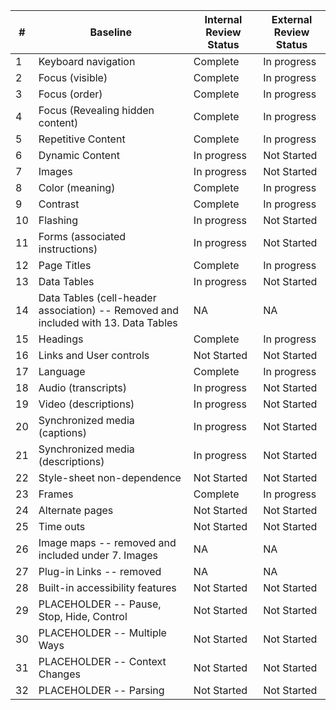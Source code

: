 | # | Baseline | Internal Review Status | External Review Status |
----|----------|------------------------|------------------------|
| 1 | Keyboard navigation | Complete | In progress |
| 2 | Focus (visible) | Complete | In progress |
| 3 | Focus (order) | Complete | In progress |
| 4 | Focus (Revealing hidden content) | Complete | In progress |
| 5 | Repetitive Content | Complete | In progress |
| 6 | Dynamic Content | In progress | Not Started |
| 7 | Images | In progress | Not Started |
| 8 | Color (meaning) | Complete | In progress |
| 9 | Contrast | Complete | In progress |
| 10 | Flashing | In progress | Not Started |
| 11 | Forms (associated instructions)  | In progress | Not Started |
| 12 | Page Titles | Complete | In progress |
| 13 | Data Tables | In progress | Not Started |
| 14 | Data Tables (cell-header association) -- Removed and included with 13. Data Tables | NA | NA |
| 15 | Headings | Complete | In progress |
| 16 | Links and User controls | Not Started | Not Started |
| 17 | Language | Complete | In progress |
| 18 | Audio (transcripts) | In progress | Not Started |
| 19 | Video (descriptions) | In progress | Not Started |
| 20 | Synchronized media (captions) | In progress | Not Started |
| 21 | Synchronized media (descriptions) | In progress | Not Started |
| 22 | Style-sheet non-dependence | Not Started | Not Started |
| 23 | Frames | Complete | In progress |
| 24 | Alternate pages | Not Started | Not Started |
| 25 | Time outs | Not Started | Not Started |
| 26 | Image maps -- removed and included under 7. Images | NA | NA |
| 27 | Plug-in Links -- removed | NA | NA |
| 28 | Built-in accessibility features | Not Started | Not Started |
| 29 | PLACEHOLDER -- Pause, Stop, Hide, Control | Not Started | Not Started |
| 30 | PLACEHOLDER -- Multiple Ways | Not Started | Not Started |
| 31 | PLACEHOLDER -- Context Changes | Not Started | Not Started |
| 32 | PLACEHOLDER -- Parsing | Not Started | Not Started |
